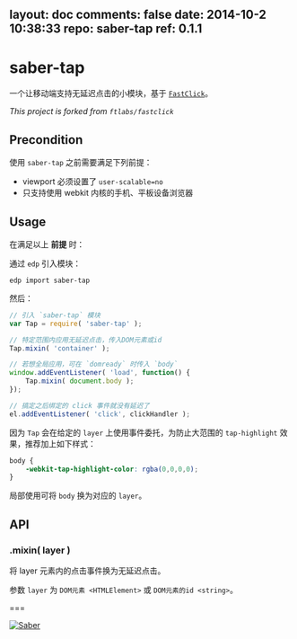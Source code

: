 layout: doc
comments: false
date: 2014-10-2 10:38:33
repo: saber-tap
ref: 0.1.1
---

# saber-tap

一个让移动端支持无延迟点击的小模块，基于 [`FastClick`](https://github.com/ftlabs/fastclick)。

*This project is forked from `ftlabs/fastclick`*

## Precondition

使用 `saber-tap` 之前需要满足下列前提：

- viewport 必须设置了 `user-scalable=no`
- 只支持使用 webkit 内核的手机、平板设备浏览器

## Usage

在满足以上 **前提** 时：

通过 `edp` 引入模块：

    edp import saber-tap

然后：

```javascript
// 引入 `saber-tap` 模块
var Tap = require( 'saber-tap' );

// 特定范围内应用无延迟点击，传入DOM元素或id
Tap.mixin( 'container' );

// 若想全局应用，可在 `domready` 时传入 `body`
window.addEventListener( 'load', function() {
    Tap.mixin( document.body );
});

// 搞定之后绑定的 click 事件就没有延迟了
el.addEventListener( 'click', clickHandler );
```

因为 `Tap` 会在给定的 `layer` 上使用事件委托，为防止大范围的 `tap-highlight` 效果，推荐加上如下样式：

```css
body {
    -webkit-tap-highlight-color: rgba(0,0,0,0);
}
```

局部使用可将 `body` 换为对应的 `layer`。

## API

### .mixin( layer )

将 layer 元素内的点击事件换为无延迟点击。

参数 `layer` 为 `DOM元素 <HTMLElement>` 或 `DOM元素的id <string>`。

===

[![Saber](https://f.cloud.github.com/assets/157338/1485433/aeb5c72a-4714-11e3-87ae-7ef8ae66e605.png)](http://ecomfe.github.io/saber/)
